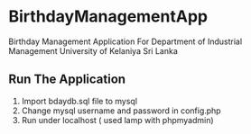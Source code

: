 # BirthdayManagementApp
Birthday Management Application For Department of Industrial Management University of Kelaniya Sri Lanka

## Run The Application

1. Import bdaydb.sql file to mysql
2. Change mysql username and password in config.php
3. Run under localhost ( used lamp with phpmyadmin)

